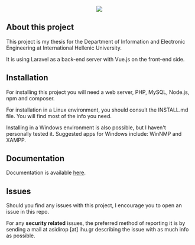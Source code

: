 <p align="center"><img src="http://aboard.iee.ihu.gr/images/logo.png"></p>

## About this project

This project is my thesis for the Department of Information and Electronic Engineering at International Hellenic University.

It is using Laravel as a back-end server with Vue.js on the front-end side.

## Installation

For installing this project you will need a web server, PHP, MySQL, Node.js, npm and composer.

For installation in a Linux environment, you should consult the INSTALL.md file. You will find most of the info you need.

Installing in a Windows environment is also possible, but I haven't personally tested it. Suggested apps for Windows include: WinNMP and XAMPP.

## Documentation

Documentation is available [here](http://aboard.iee.ihu.gr/documentation).

## Issues

Should you find any issues with this project, I encourage you to open an issue in this repo.

For any **security related** issues, the preferred method of reporting it is by sending a mail at asidirop [at] ihu.gr describing the issue with as much info as possible.
